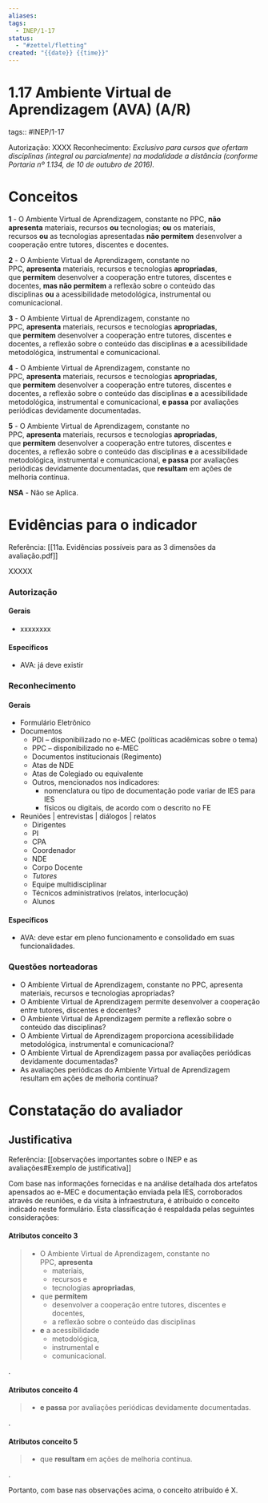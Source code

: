 ```yaml
---
aliases: 
tags:
  - INEP/1-17
status:
  - "#zettel/fletting"
created: "{{date}} {{time}}"
---
```

# 1.17 Ambiente Virtual de Aprendizagem (AVA) (A/R)

tags:: #INEP/1-17

Autorização: XXXX
Reconhecimento: *Exclusivo para cursos que ofertam disciplinas (integral ou parcialmente) na modalidade a distância (conforme Portaria nº 1.134, de 10 de outubro de 2016).*

# Conceitos

**1** - O Ambiente Virtual de Aprendizagem, constante no PPC, **não apresenta** materiais, recursos **ou** tecnologias; **ou** os materiais, recursos **ou** as tecnologias apresentadas **não permitem** desenvolver a cooperação entre tutores, discentes e docentes.

**2** - O Ambiente Virtual de Aprendizagem, constante no PPC, **apresenta** materiais, recursos e tecnologias **apropriadas**, que **permitem** desenvolver a cooperação entre tutores, discentes e docentes, **mas não permitem** a reflexão sobre o conteúdo das disciplinas **ou** a acessibilidade metodológica, instrumental ou comunicacional.

**3** - O Ambiente Virtual de Aprendizagem, constante no PPC, **apresenta** materiais, recursos e tecnologias **apropriadas**, que **permitem** desenvolver a cooperação entre tutores, discentes e docentes, a reflexão sobre o conteúdo das disciplinas **e** a acessibilidade metodológica, instrumental e comunicacional.

**4** - O Ambiente Virtual de Aprendizagem, constante no PPC, **apresenta** materiais, recursos e tecnologias **apropriadas**, que **permitem** desenvolver a cooperação entre tutores, discentes e docentes, a reflexão sobre o conteúdo das disciplinas **e** a acessibilidade metodológica, instrumental e comunicacional, **e passa** por avaliações periódicas devidamente documentadas.

**5** - O Ambiente Virtual de Aprendizagem, constante no PPC, **apresenta** materiais, recursos e tecnologias **apropriadas**, que **permitem** desenvolver a cooperação entre tutores, discentes e docentes, a reflexão sobre o conteúdo das disciplinas **e** a acessibilidade metodológica, instrumental e comunicacional, **e passa** por avaliações periódicas devidamente documentadas, que **resultam** em ações de melhoria contínua.

**NSA** - Não se Aplica.

# Evidências para o indicador

Referência: [[11a. Evidências possíveis para as 3 dimensões da avaliação.pdf]]

XXXXX

### Autorização

#### Gerais

- xxxxxxxx

#### Específicos

- AVA: já deve existir

### Reconhecimento

#### Gerais

- Formulário Eletrônico
- Documentos
  - PDI – disponibilizado no e-MEC (políticas acadêmicas sobre o tema)
  - PPC – disponibilizado no e-MEC
  - Documentos institucionais (Regimento)
  - Atas de NDE
  - Atas de Colegiado ou equivalente
  - Outros, mencionados nos indicadores:
    - nomenclatura ou tipo de documentação pode variar de IES para IES
    - físicos ou digitais, de acordo com o descrito no FE
- Reuniões | entrevistas | diálogos | relatos
  - Dirigentes
  - PI
  - CPA
  - Coordenador
  - NDE
  - Corpo Docente
  - *Tutores*
  - Equipe multidisciplinar
  - Técnicos administrativos (relatos, interlocução)
  - Alunos

#### Específicos

- AVA: deve estar em pleno funcionamento e consolidado em suas funcionalidades.

### Questões norteadoras

- O Ambiente Virtual de Aprendizagem, constante no PPC, apresenta materiais, recursos e tecnologias apropriadas?
- O Ambiente Virtual de Aprendizagem permite desenvolver a cooperação entre tutores, discentes e docentes?
- O Ambiente Virtual de Aprendizagem permite a reflexão sobre o conteúdo das disciplinas?
- O Ambiente Virtual de Aprendizagem proporciona acessibilidade metodológica, instrumental e comunicacional?
- O Ambiente Virtual de Aprendizagem passa por avaliações periódicas devidamente documentadas?
- As avaliações periódicas do Ambiente Virtual de Aprendizagem resultam em ações de melhoria contínua?

# Constatação do avaliador

## Justificativa

Referência: [[observações importantes sobre o INEP e as avaliações#Exemplo de justificativa]]

Com base nas informações fornecidas e na análise detalhada dos artefatos apensados ao e-MEC e documentação enviada pela IES, corroborados através de reuniões, e da visita à infraestrutura, é atribuído o conceito indicado neste formulário. Esta classificação é respaldada pelas seguintes considerações:

#### Atributos conceito 3

> - O Ambiente Virtual de Aprendizagem, constante no PPC, **apresenta**
>   - materiais,
>   - recursos e
>   - tecnologias **apropriadas**,
> - que **permitem**
>   - desenvolver a cooperação entre tutores, discentes e docentes,
>   - a reflexão sobre o conteúdo das disciplinas
> - **e** a acessibilidade
>   - metodológica,
>   - instrumental e
>   - comunicacional.

.

#### Atributos conceito 4

> - **e passa** por avaliações periódicas devidamente documentadas.

.

#### Atributos conceito 5

> - que **resultam** em ações de melhoria contínua.

.

Portanto, com base nas observações acima, o conceito atribuído é X.
